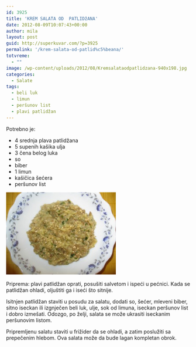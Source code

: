 ```yaml
---
id: 3925
title: 'KREM SALATA OD  PATLIDžANA'
date: 2012-08-09T10:07:43+00:00
author: mila
layout: post
guid: http://superkuvar.com/?p=3925
permalink: '/krem-salata-od-patlid%c5%beana/'
totvreme:
  - ""
image: /wp-content/uploads/2012/08/Kremsalataodpatlidzana-940x198.jpg
categories:
  - Salate
tags:
  - beli luk
  - limun
  - peršunov list
  - plavi patlidžan
---
```

Potrebno je:

  * 4 srednja plava patlidžana
  * 5 supenih kašika ulja
  * 3 čena belog luka
  * so
  * biber
  * 1 limun
  * kašičica šećera
  * peršunov list

<img class="alignnone size-medium wp-image-3926" title="Kremsalataodpatlidzana" src="/wp-content/uploads/2012/08/Kremsalataodpatlidzana-e1344418599462-300x224.jpg" alt="" width="300" height="224" /> 

Priprema: plavi patlidžan oprati, posušiti salvetom i ispeći u pećnici. Kada se patlidžan ohladi, oljuštiti ga i iseći što sitnije.

Isitnjen patlidžan staviti u posudu za salatu, dodati so, šećer, mleveni biber, sitno iseckan ili izgnječen beli luk, ulje, sok od limuna, iseckan peršunov list i dobro izmešati. Odozgo, po želji, salata se može ukrasiti iseckanim peršunovim listom.

Pripremljenu salatu staviti u frižider da se ohladi, a zatim poslužiti sa prepečenim hlebom. Ova salata može da bude lagan kompletan obrok.